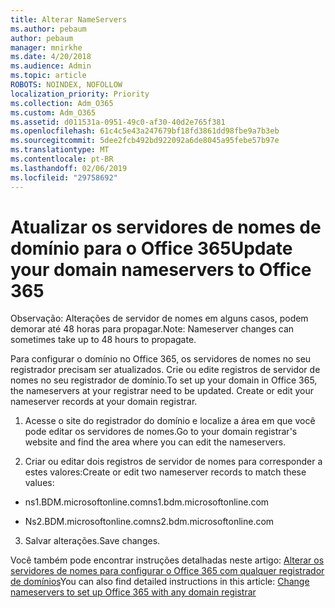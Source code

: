 ```yaml
---
title: Alterar NameServers
ms.author: pebaum
author: pebaum
manager: mnirkhe
ms.date: 4/20/2018
ms.audience: Admin
ms.topic: article
ROBOTS: NOINDEX, NOFOLLOW
localization_priority: Priority
ms.collection: Adm_O365
ms.custom: Adm_O365
ms.assetid: d011531a-0951-49c0-af30-40d2e765f381
ms.openlocfilehash: 61c4c5e43a247679bf18fd3861dd98fbe9a7b3eb
ms.sourcegitcommit: 5dee2fcb492bd922092a6de8045a95febe57b97e
ms.translationtype: MT
ms.contentlocale: pt-BR
ms.lasthandoff: 02/06/2019
ms.locfileid: "29758692"
---
```

# <a name="update-your-domain-nameservers-to-office-365"></a><span data-ttu-id="8b8f9-102">Atualizar os servidores de nomes de domínio para o Office 365</span><span class="sxs-lookup"><span data-stu-id="8b8f9-102">Update your domain nameservers to Office 365</span></span>

<span data-ttu-id="8b8f9-103">Observação: Alterações de servidor de nomes em alguns casos, podem demorar até 48 horas para propagar.</span><span class="sxs-lookup"><span data-stu-id="8b8f9-103">Note: Nameserver changes can sometimes take up to 48 hours to propagate.</span></span>
  
<span data-ttu-id="8b8f9-p101">Para configurar o domínio no Office 365, os servidores de nomes no seu registrador precisam ser atualizados. Crie ou edite registros de servidor de nomes no seu registrador de domínio.</span><span class="sxs-lookup"><span data-stu-id="8b8f9-p101">To set up your domain in Office 365, the nameservers at your registrar need to be updated. Create or edit your nameserver records at your domain registrar.</span></span>
  
1. <span data-ttu-id="8b8f9-106">Acesse o site do registrador do domínio e localize a área em que você pode editar os servidores de nomes.</span><span class="sxs-lookup"><span data-stu-id="8b8f9-106">Go to your domain registrar's website and find the area where you can edit the nameservers.</span></span>
    
2. <span data-ttu-id="8b8f9-107">Criar ou editar dois registros de servidor de nomes para corresponder a estes valores:</span><span class="sxs-lookup"><span data-stu-id="8b8f9-107">Create or edit two nameserver records to match these values:</span></span>
    
  - <span data-ttu-id="8b8f9-108">ns1.BDM.microsoftonline.com</span><span class="sxs-lookup"><span data-stu-id="8b8f9-108">ns1.bdm.microsoftonline.com</span></span>
    
  - <span data-ttu-id="8b8f9-109">Ns2.BDM.microsoftonline.com</span><span class="sxs-lookup"><span data-stu-id="8b8f9-109">ns2.bdm.microsoftonline.com</span></span>
    
3. <span data-ttu-id="8b8f9-110">Salvar alterações.</span><span class="sxs-lookup"><span data-stu-id="8b8f9-110">Save changes.</span></span>
    
<span data-ttu-id="8b8f9-111">Você também pode encontrar instruções detalhadas neste artigo: [Alterar os servidores de nomes para configurar o Office 365 com qualquer registrador de domínios](https://support.office.com/article/Change-nameservers-at-any-domain-registrar-to-set-up-Office-365-a8b487a9-2a45-4581-9dc4-5d28a47010a2.aspx)</span><span class="sxs-lookup"><span data-stu-id="8b8f9-111">You can also find detailed instructions in this article: [Change nameservers to set up Office 365 with any domain registrar](https://support.office.com/article/Change-nameservers-at-any-domain-registrar-to-set-up-Office-365-a8b487a9-2a45-4581-9dc4-5d28a47010a2.aspx)</span></span>
  

